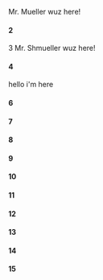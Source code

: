 Mr. Mueller wuz here!
#### 2
3 Mr. Shmueller wuz here!
#### 4
hello i'm here
#### 6
#### 7
#### 8
#### 9
#### 10
#### 11
#### 12
#### 13
#### 14
#### 15